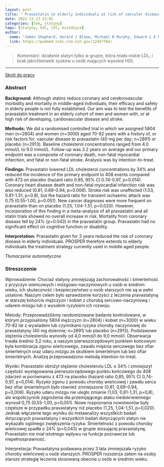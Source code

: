 ```yaml
---
layout: post
title: " Pravastatin in elderly individuals at risk of vascular disease (PROSPER): a randomised controlled trial"
date: 2022-12-13 23:01
categories: [lek, statyny]
tags: [statyny, hdl, ldl, miażdżyca]
author:
  name: "James Shepherd, Gerard J Blauw, Michael B Murphy, Edward L E M Bollen, Brendan M Buckley, Stuart M Cobbe, Ian Ford, Allan Gaw, Michael Hyland, J Wouter Jukema, Adriaan M Kamper, Peter W Macfarlane, A Edo Meinders, John Norrie, Chris J Packard, Ivan J Perry, David J Stott, Brian J Sweeney, Cillian Twomey, Rudi G J Westendorp, on behalf of the PROSPER study group*"
  link: https://pubmed.ncbi.nlm.nih.gov/12457784/
---
```


> Komentarz:
> działanie statyn tylko w grupie, która miała niskie LDL, i brak jakichkolweik zysków u osób mających wysokie HDL
> 
<hr>

[Skrót do pracy](https://pubmed.ncbi.nlm.nih.gov/12457784/) 

### Abstract
**Background:** Although statins reduce coronary and cerebrovascular morbidity and mortality in middle-aged individuals, their efficacy and safety in elderly people is not fully established. Our aim was to test the benefits of pravastatin treatment in an elderly cohort of men and women with, or at high risk of developing, cardiovascular disease and stroke.

**Methods:** We did a randomised controlled trial in which we assigned 5804 men (n=2804) and women (n=3000) aged 70-82 years with a history of, or risk factors for, vascular disease to pravastatin (40 mg per day; n=2891) or placebo (n=2913). Baseline cholesterol concentrations ranged from 4.0 mmol/L to 9.0 mmol/L. Follow-up was 3.2 years on average and our primary endpoint was a composite of coronary death, non-fatal myocardial infarction, and fatal or non-fatal stroke. Analysis was by intention-to-treat.

**Findings:** Pravastatin lowered LDL cholesterol concentrations by 34% and reduced the incidence of the primary endpoint to 408 events compared with 473 on placebo (hazard ratio 0.85, 95% CI 0.74-0.97, p=0.014). Coronary heart disease death and non-fatal myocardial infarction risk was also reduced (0.81, 0.69-0.94, p=0.006). Stroke risk was unaffected (1.03, 0.81-1.31, p=0.8), but the hazard ratio for transient ischaemic attack was 0.75 (0.55-1.00, p=0.051). New cancer diagnoses were more frequent on pravastatin than on placebo (1.25, 1.04-1.51, p=0.020). However, incorporation of this finding in a meta-analysis of all pravastatin and all statin trials showed no overall increase in risk. Mortality from coronary disease fell by 24% (p=0.043) in the pravastatin group. Pravastatin had no significant effect on cognitive function or disability.

**Interpretation:** Pravastatin given for 3 years reduced the risk of coronary disease in elderly individuals. PROSPER therefore extends to elderly individuals the treatment strategy currently used in middle aged people.

*Tłumaczenie automatyczne*

### Streszczenie
Wprowadzenie: Chociaż statyny zmniejszają zachorowalność i śmiertelność z przyczyn wieńcowych i mózgowo-naczyniowych u osób w średnim wieku, ich skuteczność i bezpieczeństwo u osób starszych nie są w pełni ustalone. Naszym celem było sprawdzenie korzyści z leczenia pravastatyną w starszej kohorcie mężczyzn i kobiet z chorobą sercowo-naczyniową i udarem mózgu lub z wysokim ryzykiem ich rozwoju.  
  
Metody: Przeprowadziliśmy randomizowane badanie kontrolowane, w którym przypisaliśmy 5804 mężczyzn (n=2804) i kobiet (n=3000) w wieku 70-82 lat z wywiadem lub czynnikami ryzyka choroby naczyniowej do pravastatyny (40 mg dziennie; n=2891) lub placebo (n=2913). Podstawowe stężenia cholesterolu wynosiły od 4,0 mmol/l do 9,0 mmol/l. Obserwacja trwała średnio 3,2 roku, a naszym pierwszorzędowym punktem końcowym była kombinacja zgonu wieńcowego, zawału mięśnia sercowego bez ofiar śmiertelnych oraz udaru mózgu ze skutkiem śmiertelnym lub bez ofiar śmiertelnych. Analizę przeprowadzono metodą intention-to-treat.  
  
Wyniki: Pravastatin obniżył stężenie cholesterolu LDL o 34% i zmniejszył częstość występowania pierwszorzędowego punktu końcowego do 408 zdarzeń w porównaniu z 473 na placebo (hazard ratio 0,85, 95% CI 0,74-0,97, p=0,014). Ryzyko zgonu z powodu choroby wieńcowej i zawału serca bez ofiar śmiertelnych było również zmniejszone (0,81, 0,69-0,94, p=0,006). Ryzyko udaru mózgu nie uległo zmianie (1,03, 0,81-1,31, p=0,8), ale współczynnik zagrożenia dla przemijającego ataku niedokrwiennego wynosił 0,75 (0,55-1,00, p=0,051). Nowe rozpoznania nowotworów były częstsze w przypadku pravastatyny niż placebo (1,25, 1,04-1,51, p=0,020). Jednak włączenie tego wyniku do metaanalizy wszystkich badań dotyczących pravastatyny i wszystkich badań dotyczących statyn nie wykazało ogólnego zwiększenia ryzyka. Śmiertelność z powodu choroby wieńcowej spadła o 24% (p=0,043) w grupie stosującej pravastatynę. Pravastatin nie miał istotnego wpływu na funkcje poznawcze lub niepełnosprawność.  
  
Interpretacja: Pravastatyna podawana przez 3 lata zmniejszała ryzyko choroby wieńcowej u osób starszych. PROSPER rozszerza zatem na osoby starsze strategię leczenia stosowaną obecnie u osób w średnim wieku.